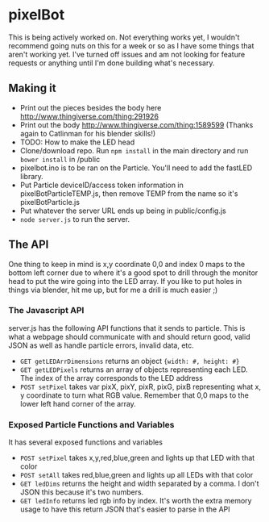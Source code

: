 # pixelBot
This is being actively worked on. Not everything works yet, I wouldn't recommend going nuts on this for a week or so as I have some things that aren't working yet. I've turned off issues and am not looking for feature requests or anything until I'm done building what's necessary.

## Making it
- Print out the pieces besides the body here http://www.thingiverse.com/thing:291926
- Print out the body http://www.thingiverse.com/thing:1589599 (Thanks again to Catlinman for his blender skills!)
- TODO: How to make the LED head
- Clone/download repo. Run `npm install` in the main directory and run `bower install` in /public
- pixelbot.ino is to be ran on the Particle. You'll need to add the fastLED library.
- Put Particle deviceID/access token information in pixelBotParticleTEMP.js, then remove TEMP from the name so it's pixelBotParticle.js
- Put whatever the server URL ends up being in public/config.js
- `node server.js` to run the server.

## The API
One thing to keep in mind is x,y coordinate 0,0 and index 0 maps to the bottom left corner due to where it's a good spot to drill through the monitor head to put the wire going into the LED array. If you like to put holes in things via blender, hit me up, but for me a drill is much easier ;) 

### The Javascript API
server.js has the following API functions that it sends to particle. This is what a webpage should communicate with and should return good, valid JSON as well as handle particle errors, invalid data, etc.  
- `GET getLEDArrDimensions` returns an object `{width: #, height: #}`
- `GET getLEDPixels` returns an array of objects representing each LED. The index of the array corresponds to the LED address
- `POST setPixel` takes var pixX, pixY, pixR, pixG, pixB representing what x, y coordinate to turn what RGB value. Remember that 0,0 maps to the lower left hand corner of the array.

### Exposed Particle Functions and Variables
It has several exposed functions and variables
- `POST setPixel` takes x,y,red,blue,green and lights up that LED with that color
- `POST setAll` takes red,blue,green and lights up all LEDs with that color
- `GET ledDims` returns the height and width separated by a comma. I don't JSON this because it's two numbers.
- `GET ledInfo` returns led rgb info by index. It's worth the extra memory usage to have this return JSON that's easier to parse in the API
